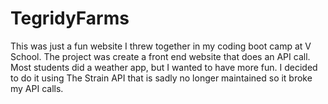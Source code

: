 # TegridyFarms
This was just a fun website I threw together in my coding boot camp at V School. 
The project was create a front end website that does an API call. Most students did a weather app, but I wanted to have more fun.
I decided to do it using The Strain API that is sadly no longer maintained so it broke my API calls. 
